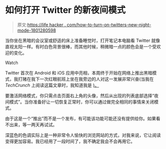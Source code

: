 # 如何打开 Twitter 的新夜间模式

> 原文:[https://life hacker . com/how-to-turn-on-twitters-new-night-mode-1801280598](https://lifehacker.com/how-to-turn-on-twitters-new-night-mode-1801280598)

当你坐在黑暗的会议室或舒适的床上准备睡觉时，打开笔记本电脑看 Twitter 就像直视太阳一样。有时白色背景很棒，而其他时候，稍微暗一点的颜色会是一个受欢迎的变化。

Watch

Twitter 首次在 Android 和 iOS 应用中亮相，本周终于开始在网络上推出黑暗模式，我打赌在我下一次红眼航班上坐在我旁边的人对这一发展非常兴奋(当我在 *TechCrunch* 上阅读这篇文章时，我知道我是 [)。](https://techcrunch.com/2017/09/06/twitter-brings-its-dark-night-mode-theme-to-the-web/) 

要激活网络模式，你只需点击页面右上角的头像，然后从出现的列表底部选择“夜间模式”。当你准备好让一切恢复正常时，你可以通过做完全相同的事情来关闭模式。

由于这是一个“推出”而不是一个发布，有可能该功能可能还没有提供给你。如果看不出来，等一两天再试试。

深蓝色的色调实际上是一种非常令人愉快的浏览网站的方式，对我来说，它让阅读变得更加容易。我已经用了一段时间了，我不确定我会不会再用它。